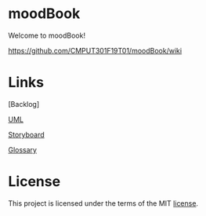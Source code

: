 # moodBook

Welcome to moodBook!

https://github.com/CMPUT301F19T01/moodBook/wiki

# Links
[Backlog]

[UML](https://github.com/CMPUT301F19T01/moodBook/wiki/UML)

[Storyboard](https://github.com/CMPUT301F19T01/moodBook/wiki/Storyboard-Sequences)

[Glossary](https://github.com/CMPUT301F19T01/moodBook/wiki/Glossary)

# License
This project is licensed under the terms of the MIT [license](LICENSE).
